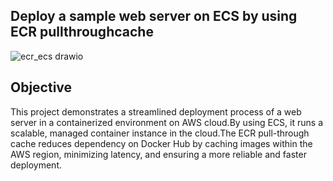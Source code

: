 ## Deploy a sample web server on ECS by using ECR pullthroughcache

![ecr_ecs drawio](https://github.com/user-attachments/assets/35014504-ecbc-42e5-8c80-99c43e76d781)

## Objective

This project demonstrates a streamlined deployment process of a web server in a containerized environment on AWS cloud.By using ECS, it runs a scalable, managed container instance in the cloud.The ECR pull-through cache reduces dependency on Docker Hub by caching images within the AWS region, minimizing latency, and ensuring a more reliable and faster deployment.
